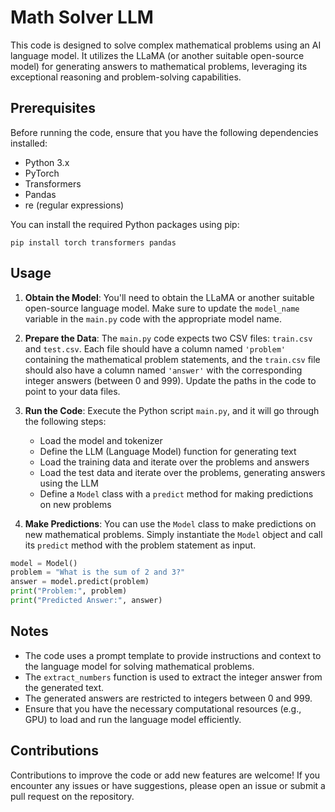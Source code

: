 # Math Solver LLM

This code is designed to solve complex mathematical problems using an AI language model. It utilizes the LLaMA (or another suitable open-source model) for generating answers to mathematical problems, leveraging its exceptional reasoning and problem-solving capabilities.

## Prerequisites

Before running the code, ensure that you have the following dependencies installed:

- Python 3.x
- PyTorch
- Transformers
- Pandas
- re (regular expressions)

You can install the required Python packages using pip:

```
pip install torch transformers pandas
```

## Usage

1. **Obtain the Model**: You'll need to obtain the LLaMA or another suitable open-source language model. Make sure to update the `model_name` variable in the `main.py` code with the appropriate model name.

2. **Prepare the Data**: The `main.py` code expects two CSV files: `train.csv` and `test.csv`. Each file should have a column named `'problem'` containing the mathematical problem statements, and the `train.csv` file should also have a column named `'answer'` with the corresponding integer answers (between 0 and 999). Update the paths in the code to point to your data files.

3. **Run the Code**: Execute the Python script `main.py`, and it will go through the following steps:
   - Load the model and tokenizer
   - Define the LLM (Language Model) function for generating text
   - Load the training data and iterate over the problems and answers
   - Load the test data and iterate over the problems, generating answers using the LLM
   - Define a `Model` class with a `predict` method for making predictions on new problems

4. **Make Predictions**: You can use the `Model` class to make predictions on new mathematical problems. Simply instantiate the `Model` object and call its `predict` method with the problem statement as input.

```python
model = Model()
problem = "What is the sum of 2 and 3?"
answer = model.predict(problem)
print("Problem:", problem)
print("Predicted Answer:", answer)
```

## Notes

- The code uses a prompt template to provide instructions and context to the language model for solving mathematical problems.
- The `extract_numbers` function is used to extract the integer answer from the generated text.
- The generated answers are restricted to integers between 0 and 999.
- Ensure that you have the necessary computational resources (e.g., GPU) to load and run the language model efficiently.

## Contributions

Contributions to improve the code or add new features are welcome! If you encounter any issues or have suggestions, please open an issue or submit a pull request on the repository.
